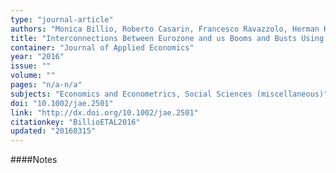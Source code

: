 ```yaml
---
type: "journal-article"
authors: "Monica Billio, Roberto Casarin, Francesco Ravazzolo, Herman K. Van Dijk"
title: "Interconnections Between Eurozone and us Booms and Busts Using a Bayesian Panel Markov-Switching VAR Model"
container: "Journal of Applied Economics"
year: "2016"
issue: ""
volume: ""
pages: "n/a-n/a"
subjects: "Economics and Econometrics, Social Sciences (miscellaneous)"
doi: "10.1002/jae.2501"
link: "http://dx.doi.org/10.1002/jae.2501"
citationkey: "BillioETAL2016"
updated: "20160315"
---
```


####Notes

